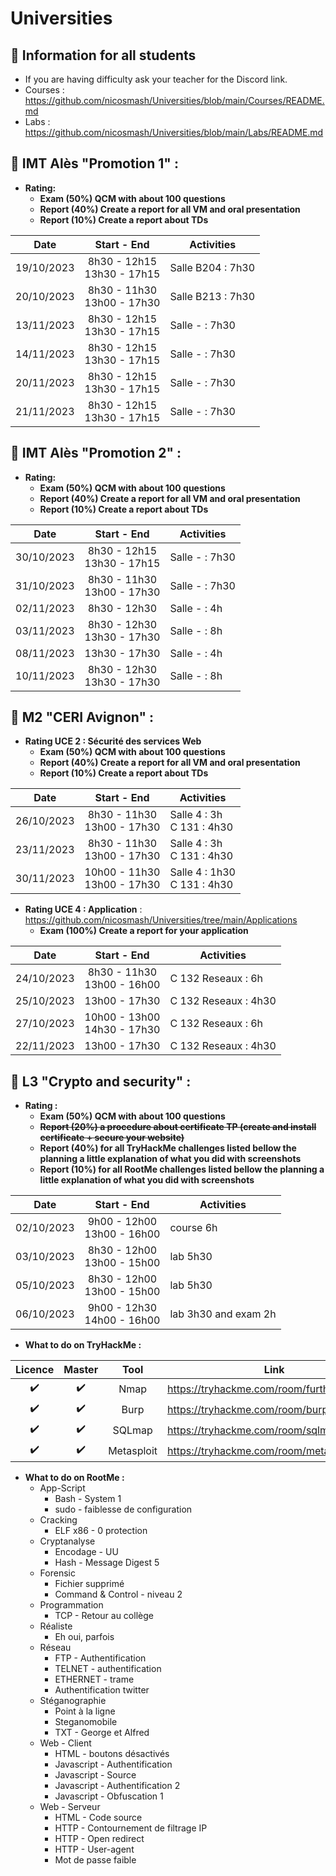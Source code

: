 # Universities

## 📢 Information for all students

* If you are having difficulty ask your teacher for the Discord link.
* Courses : https://github.com/nicosmash/Universities/blob/main/Courses/README.md
* Labs : https://github.com/nicosmash/Universities/blob/main/Labs/README.md

## 📢 IMT Alès "Promotion 1" :

* **Rating:**
    * **Exam (50%) QCM with about 100 questions**
    * **Report (40%) Create a report for all VM and oral presentation**
    * **Report (10%) Create a report about TDs**

| Date  | Start - End |  Activities |
| :---: | :---------: | ------------- |
| 19/10/2023  | 8h30 - 12h15 <br> 13h30 - 17h15  | Salle B204 : 7h30 |
| 20/10/2023  | 8h30 - 11h30 <br> 13h00 - 17h30  | Salle B213 : 7h30 |
| 13/11/2023  | 8h30 - 12h15 <br> 13h30 - 17h15  | Salle - : 7h30 |
| 14/11/2023  | 8h30 - 12h15 <br> 13h30 - 17h15  | Salle - : 7h30 |
| 20/11/2023  | 8h30 - 12h15 <br> 13h30 - 17h15  | Salle - : 7h30 |
| 21/11/2023  | 8h30 - 12h15 <br> 13h30 - 17h15  | Salle - : 7h30 |

## 📢 IMT Alès "Promotion 2" :

* **Rating:**
    * **Exam (50%) QCM with about 100 questions**
    * **Report (40%) Create a report for all VM and oral presentation**
    * **Report (10%) Create a report about TDs**

| Date  | Start - End |  Activities |
| :---: | :---------: | ------------- |
| 30/10/2023  | 8h30 - 12h15 <br> 13h30 - 17h15  | Salle - : 7h30 |
| 31/10/2023  | 8h30 - 11h30 <br> 13h00 - 17h30  | Salle - : 7h30 |
| 02/11/2023  | 8h30 - 12h30  | Salle - : 4h |
| 03/11/2023  | 8h30 - 12h30 <br> 13h30 - 17h30  | Salle - : 8h |
| 08/11/2023  | 13h30 - 17h30  | Salle - : 4h |
| 10/11/2023  | 8h30 - 12h30 <br> 13h30 - 17h30  | Salle - : 8h |

## 📢 M2 "CERI Avignon" :

* **Rating UCE 2 : Sécurité des services Web**
    * **Exam (50%) QCM with about 100 questions**
    * **Report (40%) Create a report for all VM and oral presentation**
    * **Report (10%) Create a report about TDs**

| Date  | Start - End |  Activities |
| :---: | :---------: | ------------- |
| 26/10/2023  | 8h30 - 11h30 <br> 13h00 - 17h30  | Salle 4 : 3h <br> C 131 : 4h30 |
| 23/11/2023  | 8h30 - 11h30 <br> 13h00 - 17h30  | Salle 4 : 3h <br> C 131 : 4h30 |
| 30/11/2023  | 10h00 - 11h30 <br> 13h00 - 17h30  | Salle 4 : 1h30 <br> C 131 : 4h30 |

* **Rating UCE 4 : Application** : https://github.com/nicosmash/Universities/tree/main/Applications
    * **Exam (100%) Create a report for your application**

| Date  | Start - End |  Activities |
| :---: | :---------: | ------------- |
| 24/10/2023  | 8h30 - 11h30 <br> 13h00 - 16h00  | C 132 Reseaux : 6h |
| 25/10/2023  | 13h00 - 17h30  | C 132 Reseaux : 4h30 |
| 27/10/2023  | 10h00 - 13h00 <br> 14h30 - 17h30  | C 132 Reseaux : 6h |
| 22/11/2023  | 13h00 - 17h30  | C 132 Reseaux : 4h30 |

## 📢 L3 "Crypto and security" :

* **Rating :**
    * **Exam (50%) QCM with about 100 questions** <br>
    * ~~**Report (20%) a procedure about certificate TP (create and install certificate + secure your website)**~~
    * **Report (40%) for all TryHackMe challenges listed bellow the planning a little explanation of what you did with screenshots**
    * **Report (10%) for all RootMe challenges listed bellow the planning a little explanation of what you did with screenshots**

| Date  | Start - End |  Activities |
| :---: | :---------: | ------------- |
| 02/10/2023  | 9h00 - 12h00 <br> 13h00 - 16h00  | course 6h |
| 03/10/2023  | 8h30 - 12h00 <br> 13h00 - 15h00  | lab 5h30  |
| 05/10/2023  | 8h30 - 12h00 <br> 13h00 - 15h00  | lab 5h30  |
| 06/10/2023  | 9h00 - 12h30 <br> 14h00 - 16h00  | lab 3h30 and exam 2h  |

* **What to do on TryHackMe :**

| Licence | Master  | Tool |  Link |
| :---: | :---: | :---: | ------------- |
| :heavy_check_mark:  | :heavy_check_mark:  | Nmap  | https://tryhackme.com/room/furthernmap  |
| :heavy_check_mark:  | :heavy_check_mark:  | Burp  | https://tryhackme.com/room/burpsuitebasics  |
| :heavy_check_mark:  | :heavy_check_mark:  | SQLmap  | https://tryhackme.com/room/sqlmap  |
| :heavy_check_mark:  | :heavy_check_mark:  | Metasploit  | https://tryhackme.com/room/metasploitintro  |
      
* **What to do on RootMe :**
    * App-Script
      * Bash - System 1
      * sudo - faiblesse de configuration
    * Cracking	
      * ELF x86 - 0 protection
    * Cryptanalyse
      * Encodage - UU	
      * Hash - Message Digest 5
    * Forensic
      * Fichier supprimé
      * Command & Control - niveau 2
    * Programmation
      * TCP - Retour au collège
    * Réaliste	
      * Eh oui, parfois
    * Réseau
      * FTP - Authentification
      * TELNET - authentification
      * ETHERNET - trame
      * Authentification twitter
    * Stéganographie	
      * Point à la ligne
      * Steganomobile
      * TXT - George et Alfred
    * Web - Client
      * HTML - boutons désactivés
      * Javascript - Authentification	
      * Javascript - Source	
      * Javascript - Authentification 2	
      * Javascript - Obfuscation 1
    * Web - Serveur
      * HTML - Code source	
      * HTTP - Contournement de filtrage IP
      * HTTP - Open redirect
      * HTTP - User-agent
      * Mot de passe faible	
